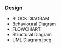 ### Design
* BLOCK DIAGRAM
* Behavioural Diagram
* FLOWCHART
* Structural Diagram
* UML Diagram.jpeg
